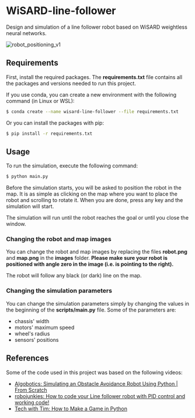 # WiSARD-line-follower
Design and simulation of a line follower robot based on WiSARD weightless neural networks.

![robot_positioning_v1](https://github.com/yanvgf/WiSARD-line-follower/assets/93750334/5c36be7d-846e-4440-9fa9-3fee133d65b7)

## Requirements

First, install the required packages. The **requirements.txt** file contains all the packages and versions needed to run this project.

If you use conda, you can create a new environment with the following command (in Linux or WSL):

```bash
$ conda create --name wisard-line-follower --file requirements.txt
```

Or you can install the packages with pip:

```bash
$ pip install -r requirements.txt
```

## Usage

To run the simulation, execute the following command:

```bash
$ python main.py
```

Before the simulation starts, you will be asked to position the robot in the map. It is as simple as clicking on the map where you want to place the robot and scrolling to rotate it. When you are done, press any key and the simulation will start.

The simulation will run until the robot reaches the goal or until you close the window.

### Changing the robot and map images

You can change the robot and map images by replacing the files **robot.png** and **map.png** in the **images** folder. **Please make sure your robot is positioned with angle zero in the image (i.e. is pointing to the right).**

The robot will follow any black (or dark) line on the map.

### Changing the simulation parameters

You can change the simulation parameters simply by changing the values in the beginning of the **scripts/main.py** file. Some of the parameters are:

- chassis' width
- motors' maximum speed
- wheel's radius
- sensors' positions

## References

Some of the code used in this project was based on the following videos:

- [Algobotics: Simulating an Obstacle Avoidance Robot Using Python | From Scratch](https://www.youtube.com/watch?v=pmmUi6DasoM)
- [robojunkies: How to code your Line follower robot with PID control and working code!](https://www.youtube.com/watch?v=8Lj5ycrT9Fw)
- [Tech with Tim: How to Make a Game in Python](https://www.youtube.com/watch?v=waY3LfJhQLY)

